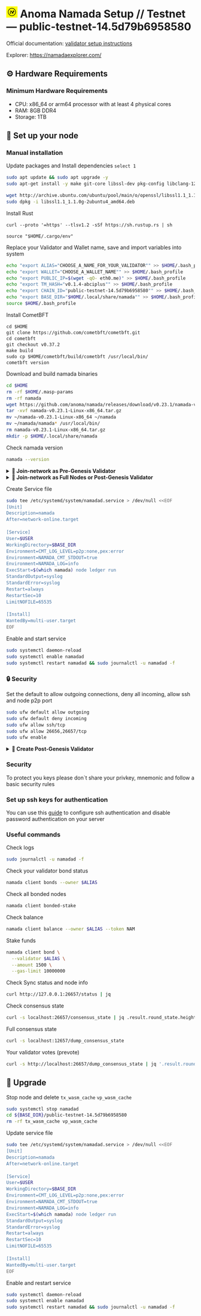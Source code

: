 <h1 align="left"> 
<img src="https://raw.githubusercontent.com/itrocket-team/testnet_guides/main/utils/basket/namada.jpg" alt="Namada" width="30" height="30">
 Anoma Namada Setup // Testnet — public-testnet-14.5d79b6958580   
</h1>

Official documentation: [validator setup instructions](https://docs.namada.net/testnets/environment-setup.html)

Explorer: https://namadaexplorer.com/

## ⚙️ Hardware Requirements
### Minimum Hardware Requirements 
 - CPU: x86_64 or arm64 processor with at least 4 physical cores
 - RAM: 8GB DDR4
 - Storage: 1TB

## 🔧 Set up your node
### Manual installation

Update packages and Install dependencies `select 1`

~~~bash
sudo apt update && sudo apt upgrade -y
sudo apt-get install -y make git-core libssl-dev pkg-config libclang-12-dev build-essential protobuf-compiler
~~~
~~~bash
wget http://archive.ubuntu.com/ubuntu/pool/main/o/openssl/libssl1.1_1.1.0g-2ubuntu4_amd64.deb
sudo dpkg -i libssl1.1_1.1.0g-2ubuntu4_amd64.deb
~~~

Install Rust
~~~
curl --proto '=https' --tlsv1.2 -sSf https://sh.rustup.rs | sh
~~~
~~~
source "$HOME/.cargo/env"
~~~

Replace your Validator and Wallet name, save and import variables into system

~~~bash
echo "export ALIAS="CHOOSE_A_NAME_FOR_YOUR_VALIDATOR"" >> $HOME/.bash_profile
echo "export WALLET="CHOOSE_A_WALLET_NAME"" >> $HOME/.bash_profile
echo "export PUBLIC_IP=$(wget -qO- eth0.me)" >> $HOME/.bash_profile
echo "export TM_HASH="v0.1.4-abciplus"" >> $HOME/.bash_profile
echo "export CHAIN_ID="public-testnet-14.5d79b6958580"" >> $HOME/.bash_profile
echo "export BASE_DIR="$HOME/.local/share/namada"" >> $HOME/.bash_profile
source $HOME/.bash_profile
~~~

Install CometBFT

~~~
cd $HOME
git clone https://github.com/cometbft/cometbft.git
cd cometbft
git checkout v0.37.2
make build
sudo cp $HOME/cometbft/build/cometbft /usr/local/bin/
cometbft version
~~~

Download and build namada binaries

~~~bash
cd $HOME
rm -rf $HOME/.masp-params
rm -rf namada
wget https://github.com/anoma/namada/releases/download/v0.23.1/namada-v0.23.1-Linux-x86_64.tar.gz
tar -xvf namada-v0.23.1-Linux-x86_64.tar.gz
mv ~/namada-v0.23.1-Linux-x86_64 ~/namada
mv ~/namada/namada* /usr/local/bin/
rm namada-v0.23.1-Linux-x86_64.tar.gz
mkdir -p $HOME/.local/share/namada
~~~

Check namada version

~~~bash
namada --version
~~~


<details>
  <summary><strong>🔗 Join-network as Pre-Genesis Validator</strong></summary>
  <br>
  
  📁 *Move your pre-genesis folder to `$BASE_DIR` and join the network:*

  ~~~bash
cd $HOME
cp -r ~/.namada/pre-genesis $BASE_DIR/
namada client utils join-network --chain-id $CHAIN_ID --genesis-validator $ALIAS
~~~

</details>

<details>
  <summary><strong>🔗 Join-network as Full Nodes or Post-Genesis Validator</strong></summary>

~~~bash
namada client utils join-network --chain-id $CHAIN_ID
~~~

</details>

Create Service file

~~~bash
sudo tee /etc/systemd/system/namadad.service > /dev/null <<EOF
[Unit]
Description=namada
After=network-online.target

[Service]
User=$USER
WorkingDirectory=$BASE_DIR
Environment=CMT_LOG_LEVEL=p2p:none,pex:error
Environment=NAMADA_CMT_STDOUT=true
Environment=NAMADA_LOG=info
ExecStart=$(which namada) node ledger run
StandardOutput=syslog
StandardError=syslog
Restart=always
RestartSec=10
LimitNOFILE=65535

[Install]
WantedBy=multi-user.target
EOF
~~~

Enable and start service

~~~bash
sudo systemctl daemon-reload
sudo systemctl enable namadad
sudo systemctl restart namadad && sudo journalctl -u namadad -f
~~~

### 🔒 Security

Set the default to allow outgoing connections, deny all incoming, allow ssh and node p2p port

~~~bash
sudo ufw default allow outgoing 
sudo ufw default deny incoming 
sudo ufw allow ssh/tcp 
sudo ufw allow 26656,26657/tcp
sudo ufw enable
~~~

</details>

<details>
  <summary><strong>🔗 Create Post-Genesis Validator</strong></summary>

Create wallet

~~~bash
namada wallet address gen --alias $WALLET
~~~

>Fund your wallet from [faucet](https://faucet.heliax.click/)

Create validator

>before creating a validator, you need to check the balance and make sure that the node is synched

Check Sync status, once your node is fully synced, the output from above will say `false`

~~~bash
curl http://127.0.0.1:26657/status | jq .result.sync_info.catching_up
~~~

Check your balance

~~~bash
namada client balance --owner $ALIAS --token NAM
~~~

Init validator

~~~bash
namada client init-validator \
  --alias $ALIAS \
  --source $WALLET \
  --commission-rate 0.1 \
  --max-commission-rate-change 0.01
~~~
  
Stake your funds

~~~bash
namada client bond \
  --validator $ALIAS \
  --amount 1500 \
  --gas-limit 10000000
  ~~~
  
Waiting more than 2 epoch and check your status

~~~bash
namada client bonds --owner $ALIAS
~~~

</details>
  
### Security
To protect you keys please don`t share your privkey, mnemonic and follow a basic security rules

### Set up ssh keys for authentication
You can use this [guide](https://www.digitalocean.com/community/tutorials/how-to-set-up-ssh-keys-on-ubuntu-20-04) to configure ssh authentication and disable password authentication on your server

### Useful commands

Check logs

~~~bash
sudo journalctl -u namadad -f
~~~

Check your validator bond status
~~~bash
namada client bonds --owner $ALIAS
~~~

Check all bonded nodes
~~~bash
namada client bonded-stake
~~~

Check balance

~~~bash
namada client balance --owner $ALIAS --token NAM
~~~

Stake funds

~~~bash
namada client bond \
  --validator $ALIAS \
  --amount 1500 \
  --gas-limit 10000000
~~~

Check Sync status and node info

~~~bash
curl http://127.0.0.1:26657/status | jq
~~~

Check consensus state

~~~bash
curl -s localhost:26657/consensus_state | jq .result.round_state.height_vote_set[0].prevotes_bit_array
~~~

Full consensus state

~~~bash
curl -s localhost:12657/dump_consensus_state
~~~

Your validator votes (prevote)

~~~bash
curl -s http://localhost:26657/dump_consensus_state | jq '.result.round_state.votes[0].prevotes' | grep $(curl -s http://localhost:26657/status | jq -r '.result.validator_info.address[:12]')
~~~

## 🔄 Upgrade

Stop node and delete `tx_wasm_cache` `vp_wasm_cache`
~~~bash
sudo systemctl stop namadad
cd ${BASE_DIR}/public-testnet-14.5d79b6958580
rm -rf tx_wasm_cache vp_wasm_cache
~~~

Update service file

~~~bash
sudo tee /etc/systemd/system/namadad.service > /dev/null <<EOF
[Unit]
Description=namada
After=network-online.target

[Service]
User=$USER
WorkingDirectory=$BASE_DIR
Environment=CMT_LOG_LEVEL=p2p:none,pex:error
Environment=NAMADA_CMT_STDOUT=true
Environment=NAMADA_LOG=info
ExecStart=$(which namada) node ledger run
StandardOutput=syslog
StandardError=syslog
Restart=always
RestartSec=10
LimitNOFILE=65535

[Install]
WantedBy=multi-user.target
EOF
~~~

Enable and restart service

~~~bash
sudo systemctl daemon-reload
sudo systemctl enable namadad
sudo systemctl restart namadad && sudo journalctl -u namadad -f
~~~


